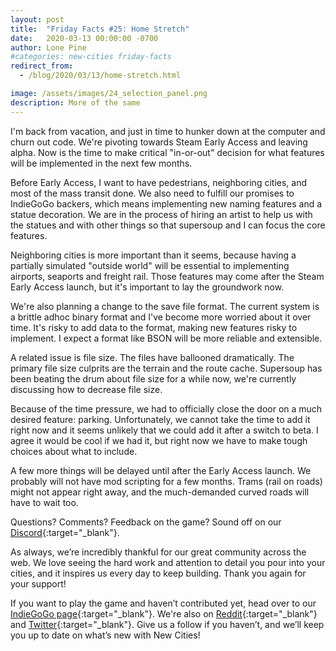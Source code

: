 ```yaml
---
layout: post
title:  "Friday Facts #25: Home Stretch"
date:   2020-03-13 00:00:00 -0700
author: Lone Pine
#categories: new-cities friday-facts
redirect_from:
  - /blog/2020/03/13/home-stretch.html

image: /assets/images/24_selection_panel.png
description: More of the same
---
```


I'm back from vacation, and just in time to hunker down at the computer and churn out code. We're pivoting towards Steam Early Access and leaving alpha. Now is the time to make critical "in-or-out" decision for what features will be implemented in the next few months.

Before Early Access, I want to have pedestrians, neighboring cities, and most of the mass transit done. We also need to fulfill our promises to IndieGoGo backers, which means implementing new naming features and a statue decoration. We are in the process of hiring an artist to help us with the statues and with other things so that supersoup and I can focus the core features.

Neighboring cities is more important than it seems, because having a partially simulated "outside world" will be essential to implementing airports, seaports and freight rail. Those features may come after the Steam Early Access launch, but it's important to lay the groundwork now.

We're also planning a change to the save file format. The current system is a brittle adhoc binary format and I've become more worried about it over time. It's risky to add data to the format, making new features risky to implement. I expect a format like BSON will be more reliable and extensible.

A related issue is file size. The files have ballooned dramatically. The primary file size culprits are the terrain and the route cache. Supersoup has been beating the drum about file size for a while now, we're currently discussing how to decrease file size.

Because of the time pressure, we had to officially close the door on a much desired feature: parking. Unfortunately, we cannot take the time to add it right now and it seems unlikely that we could add it after a switch to beta. I agree it would be cool if we had it, but right now we have to make tough choices about what to include.

A few more things will be delayed until after the Early Access launch. We probably will not have mod scripting for a few months. Trams (rail on roads) might not appear right away, and the much-demanded curved roads will have to wait too.

Questions? Comments? Feedback on the game? Sound off on our [Discord]{:target="_blank"}.

As always, we’re incredibly thankful for our great community across the web. We love seeing the hard work and attention to detail you pour into your cities, and it inspires us every day to keep building. Thank you again for your support!

If you want to play the game and haven’t contributed yet, head over to our [IndieGoGo page]{:target="_blank"}. We're also on [Reddit]{:target="_blank"} and [Twitter]{:target="_blank"}. Give us a follow if you haven’t, and we’ll keep you up to date on what’s new with New Cities!

[Discord]:  http://discord.gg/cz6t4J5
[IndieGoGo page]: https://igg.me/at/new-cities
[Reddit]: https://www.reddit.com/r/New_Cities
[Twitter]: https://twitter.com/lone_pine_games



